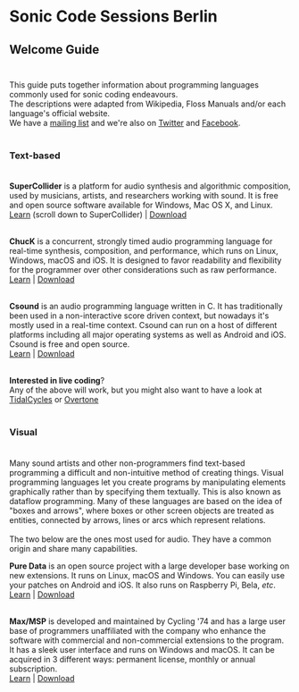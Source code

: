 # Sonic Code Sessions Berlin

## Welcome Guide <br /><br />

This guide puts together information about programming languages commonly used for sonic coding endeavours.<br />
The descriptions were adapted from Wikipedia, Floss Manuals and/or each language's official website.<br />
We have a [mailing list](https://groups.google.com/forum/#!forum/scs-berlin) and we're also on [Twitter](https://twitter.com/scsBLN) and [Facebook](https://facebook.com/groups/scsbln).<br /><br />

### Text-based <br /><br />

**SuperCollider** is a platform for audio synthesis and algorithmic composition, used by musicians, artists, and researchers working with sound. It is free and open source software available for Windows, Mac OS X, and Linux.<br />
[Learn](https://funprogramming.org) (scroll down to SuperCollider) | [Download](https://supercollider.github.io/download)<br /><br />

**ChucK** is a concurrent, strongly timed audio programming language for real-time synthesis, composition, and performance, which runs on Linux, Windows, macOS and iOS. It is designed to favor readability and flexibility for the programmer over other considerations such as raw performance.<br />
[Learn](https://www.kadenze.com/courses/introduction-to-programming-for-musicians-and-digital-artists/info) | [Download](http://chuck.cs.princeton.edu/release)<br /><br />

**Csound** is an audio programming language written in C. It has traditionally been used in a non-interactive score driven context, but nowadays it's mostly used in a real-time context. Csound can run on a host of different platforms including all major operating systems as well as Android and iOS. Csound is free and open source.<br />
[Learn](http://write.flossmanuals.net/csound) | [Download](http://csound.github.io/download.html)<br /><br />

**Interested in live coding**?<br />
Any of the above will work, but you might also want to have a look at [TidalCycles](https://tidalcycles.org) or [Overtone](https://overtone.github.io)<br /><br />

### Visual <br /><br />

Many sound artists and other non-programmers find text-based programming a difficult and non-intuitive method of creating things.
Visual programming languages let you create programs by manipulating elements graphically rather than by specifying them textually. This is also known as dataflow programming. Many of these languages are based on the idea of "boxes and arrows", where boxes or other screen objects are treated as entities, connected by arrows, lines or arcs which represent relations.<br /><br />
The two below are the ones most used for audio. They have a common origin and share many capabilities.<br />

**Pure Data** is an open source project with a large developer base working on new extensions. It runs on Linux, macOS and Windows. You can easily use your patches on Android and iOS. It also runs on Raspberry Pi, Bela, *etc*.<br />
[Learn](http://write.flossmanuals.net/pure-data) | [Download](https://puredata.info/downloads)<br /><br />

**Max/MSP** is developed and maintained by Cycling '74 and has a large user base of programmers unaffiliated with the company who enhance the software with commercial and non-commercial extensions to the program. It has a sleek user interface and runs on Windows and macOS. It can be acquired in 3  different ways: permanent license, monthly or annual subscription.<br />
[Learn](https://www.youtube.com/user/dude837/playlists) | [Download](https://cycling74.com/shop)<br /><br />

